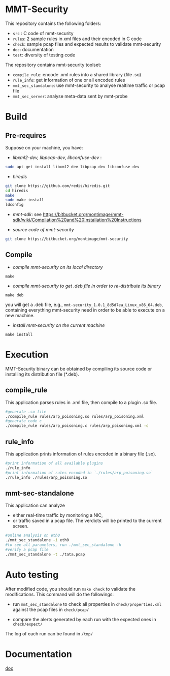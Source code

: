 # MMT-Security

This repository contains the following folders:

- `src` : C code of mmt-security
- `rules`: 2 sample rules in xml files and their encoded in C code
- `check`: sample pcap files and expected results to validate mmt-security
- `doc`: documentation
- `test`: diversity of testing code

The repository contains mmt-security toolset:

- `compile_rule`: encode .xml rules into a shared library (file .so)
- `rule_info`: get information of one or all encoded rules
- `mmt_sec_standalone`: use mmt-security to analyse realtime traffic or pcap file
- `mmt_sec_server`: analyse meta-data sent by mmt-probe

# Build

## Pre-requires

Suppose on your machine, you have:

- *libxml2-dev, libpcap-dev, libconfuse-dev* : 

```bash
sudo apt-get install libxml2-dev libpcap-dev libconfuse-dev
```

- *hiredis*

```bash
git clone https://github.com/redis/hiredis.git
cd hiredis
make
sudo make install
ldconfig
```

- *mmt-sdk*: see https://bitbucket.org/montimage/mmt-sdk/wiki/Compilation%20and%20Installation%20Instructions

- *source code of mmt-security* 

```bash
git clone https://bitbucket.org/montimage/mmt-security
```

## Compile


- *compile mmt-security on its local directory*
```
make
```

- *compile mmt-security to get .deb file in order to re-distribute its binary*

```
make deb
```

you will get a .deb file, e.g., `mmt-security_1.0.1_8d5d7ea_Linux_x86_64.deb`, containing everything mmt-security need in order to be able to execute on a new machine.

- *install mmt-security on the current machine*

```
make install
```

# Execution

MMT-Security binary can be obtained by compiling its source code or installing its distribution file (*.deb).

## compile_rule
This application parses rules in .xml file, then compile to a plugin .so file.

```bash
#generate .so file
./compile_rule rules/arp_poisoning.so rules/arp_poisoning.xml
#generate code c
./compile_rule rules/arp_poisoning.c rules/arp_poisoning.xml -c
```

## rule_info

This application prints information of rules encoded in a binary file (.so).

```bash
#print information of all available plugins
./rule_info
#print information of rules encoded in `./rules/arp_poisoning.so`
./rule_info ./rules/arp_poisoning.so
```

## mmt-sec-standalone

This application can analyze
 
- either real-time traffic by monitoring a NIC,
- or traffic saved in a pcap file. The verdicts will be printed to the current screen.

```bash
#online analysis on eth0
./mmt_sec_standalone -i eth0
#to see all parameters, run ./mmt_sec_standalone -h
#verify a pcap file
./mmt_sec_standalone -t ./tata.pcap
```

# Auto testing

After modified code, you should run `make check` to validate the modifications.
This command will do the followings:

- run `mmt_sec_standalone` to check all properties in `check/properties.xml`
against the pcap files in `check/pcap/`

- compare the alerts generated by each run with the expected ones in `check/expect/`

The log of each run can be found in `/tmp/` 

# Documentation

[doc](doc/)